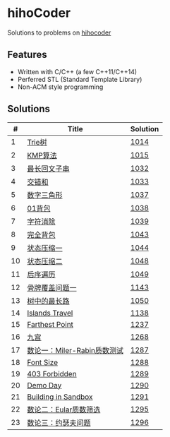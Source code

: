 # hihoCoder

Solutions to problems on [hihocoder](http://hihocoder.com/hiho)

## Features
* Written with C/C++ (a few C++11/C++14)
* Perferred STL (Standard Template Library)
* Non-ACM style programming

## Solutions
| # | Title | Solution |
|---|-------|----------|
|1|[Trie树](http://hihocoder.com/problemset/problem/1014)|[1014](1014)| 
|2|[KMP算法](http://hihocoder.com/problemset/problem/1015)|[1015](1015)| 
|3|[最长回文子串](http://hihocoder.com/problemset/problem/1032)|[1032](1032)| 
|4|[交错和](http://hihocoder.com/problemset/problem/1033)|[1033](1033)| 
|5|[数字三角形](http://hihocoder.com/problemset/problem/1037)|[1037](1037)| 
|6|[01背包](http://hihocoder.com/problemset/problem/1038)|[1038](1038)| 
|7|[字符消除](http://hihocoder.com/problemset/problem/1039)|[1039](1039)| 
|8|[完全背包](http://hihocoder.com/problemset/problem/1043)|[1043](1043)| 
|9|[状态压缩一](http://hihocoder.com/problemset/problem/1044)|[1044](1044)| 
|10|[状态压缩二](http://hihocoder.com/problemset/problem/1048)|[1048](1048)| 
|11|[后序遍历](http://hihocoder.com/problemset/problem/1049)|[1049](1049)| 
|12|[骨牌覆盖问题一](http://hihocoder.com/problemset/problem/1143)|[1143](1143)| 
|13|[树中的最长路](http://hihocoder.com/problemset/problem/1050)|[1050](1050)| 
|14|[Islands Travel](http://hihocoder.com/problemset/problem/1138)|[1138](1138)| 
|15|[Farthest Point](http://hihocoder.com/problemset/problem/1237)|[1237](1237)| 
|16|[九宫](http://hihocoder.com/problemset/problem/1268)|[1268](1268)| 
|17|[数论一：Miler-Rabin质数测试](http://hihocoder.com/problemset/problem/1287)|[1287](1287)| 
|18|[Font Size](http://hihocoder.com/problemset/problem/1288) |[1288](1288)| 
|19|[403 Forbidden](http://hihocoder.com/problemset/problem/1289) |[1289](1289)| 
|20|[Demo Day](http://hihocoder.com/problemset/problem/1290) |[1290](1290)| 
|21|[Building in Sandbox](http://hihocoder.com/problemset/problem/1291) |[1291](1291)| 
|22|[数论二：Eular质数筛选](http://hihocoder.com/problemset/problem/1295) |[1295](1295)| 
|23|[数论三：约瑟夫问题](http://hihocoder.com/problemset/problem/1296) |[1296](1296)| 
